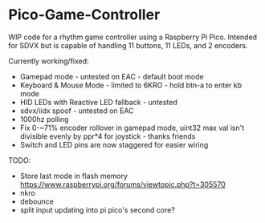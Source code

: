 # Pico-Game-Controller

WIP code for a rhythm game controller using a Raspberry Pi Pico.  Intended for SDVX but is capable of handling 11 buttons, 11 LEDs, and 2 encoders.

Currently working/fixed:
- Gamepad mode - untested on EAC - default boot mode
- Keyboard & Mouse Mode - limited to 6KRO - hold btn-a to enter kb mode
- HID LEDs with Reactive LED fallback - untested
- sdvx/iidx spoof - untested on EAC
- 1000hz polling
- Fix 0-~71% encoder rollover in gamepad mode, uint32 max val isn't divisible evenly by ppr*4 for joystick - thanks friends
- Switch and LED pins are now staggered for easier wiring

TODO:
- Store last mode in flash memory https://www.raspberrypi.org/forums/viewtopic.php?t=305570
- nkro
- debounce
- split input updating into pi pico's second core?

